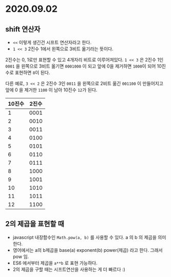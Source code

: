 # 2020.09.02

## shift 연산자

- `<<` 이렇게 생긴건 시프트 연산자라고 한다.
- `1 << 3` 2진수 1에서 왼쪽으로 3비트 옮기라는 뜻이다.

2진수는 0, 1로만 표현할 수 있고 4개자리 비트로 이루어져있다.
`1 << 3` 은 2진수 1인 `0001` 을 왼쪽으로 3비트 옮기면
`0001000` 이 되고 앞에 0을 제거하면 `1000`이 되어 10진수로 표현하면 `8`이 된다.

다른 예로, `3 << 2` 은 2진수 3인 `0011` 을 왼쪽으로 2비트 옮긴
`001100` 이 만들어지고 앞에 0 을 제거한 `1100` 이 남아 10진수 `12`가 된다.

| 10진수 | 2진수  |
|---|---|
| 1  | 0001 |
| 2  | 0010 |
| 3  | 0011 |
| 4  | 0100 |
| 5  | 0101 |
| 6  | 0110 |
| 7  | 0111 |
| 8  | 1000 |
| 9  | 1001 |
| 10  | 1010 |
| 11  | 1011 |
| 12  | 1100 |

## 2의 제곱을 표현할 때

- javascript 내장함수인 `Math.pow(a, b)` 를 사용할 수 있다. a 의 b 의 제곱을 의미한다.
- 영어에서는 a의 b제곱을 base(a) exponent(b) power(제곱) 라고 한다. 그래서 pow 임.
- ES6 에서부터 제곱을 `a**b` 로 표현 가능하다.
- 2의 제곱을 구할 때는 시프트연산을 사용하는 게 더 빠르다 :)
  